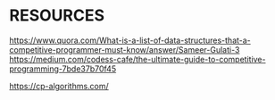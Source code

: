 # RESOURCES


https://www.quora.com/What-is-a-list-of-data-structures-that-a-competitive-programmer-must-know/answer/Sameer-Gulati-3
https://medium.com/codess-cafe/the-ultimate-guide-to-competitive-programming-7bde37b70f45

https://cp-algorithms.com/
